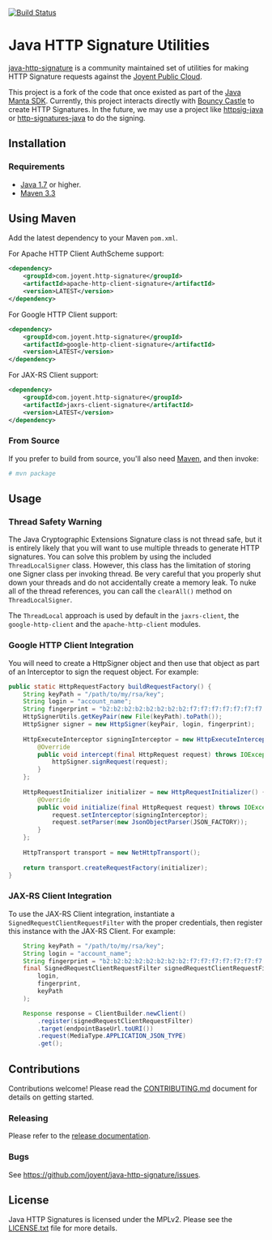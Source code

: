 [![Build Status](https://travis-ci.org/joyent/java-http-signature.svg?branch=master)](https://travis-ci.org/joyent/java-http-signature)

# Java HTTP Signature Utilities

[java-http-signature](https://github.com/joyent/java-http-signature) is a 
community maintained set of utilities for making HTTP Signature requests against
the [Joyent Public Cloud](http://www.joyent.com).

This project is a fork of the code that once existed as part of the 
[Java Manta SDK](http://joyent.github.com/java-manta). Currently, this project
interacts directly with [Bouncy Castle](https://www.bouncycastle.org/) to create 
HTTP Signatures. In the future, we may use a project like 
[httpsig-java](https://github.com/adamcin/httpsig-java)
or [http-signatures-java](https://github.com/tomitribe/http-signatures-java) to
do the signing.

## Installation

### Requirements
* [Java 1.7](http://www.oracle.com/technetwork/java/javase/downloads/index.html) or higher.
* [Maven 3.3](https://maven.apache.org/)

## Using Maven
Add the latest dependency to your Maven `pom.xml`.

For Apache HTTP Client AuthScheme support: 
```xml
<dependency>
    <groupId>com.joyent.http-signature</groupId>
    <artifactId>apache-http-client-signature</artifactId>
    <version>LATEST</version>
</dependency>
```

For Google HTTP Client support:
```xml
<dependency>
    <groupId>com.joyent.http-signature</groupId>
    <artifactId>google-http-client-signature</artifactId>
    <version>LATEST</version>
</dependency>
```

For JAX-RS Client support:
```xml
<dependency>
    <groupId>com.joyent.http-signature</groupId>
    <artifactId>jaxrs-client-signature</artifactId>
    <version>LATEST</version>
</dependency>
```

### From Source
If you prefer to build from source, you'll also need
[Maven](https://maven.apache.org/), and then invoke:

``` bash
# mvn package
```

## Usage

### Thread Safety Warning

The Java Cryptographic Extensions Signature class is not thread safe,
but it is entirely likely that you will want to use multiple threads
to generate HTTP signatures. You can solve this problem by using the
included `ThreadLocalSigner` class. However, this class has the limitation
of storing one Signer class per invoking thread. Be very careful that
you properly shut down your threads and do not accidentally create a
memory leak. To nuke all of the thread references, you can call the 
`clearAll()` method on `ThreadLocalSigner`.

The `ThreadLocal` approach is used by default in the `jaxrs-client`,
the `google-http-client` and the `apache-http-client` modules.

### Google HTTP Client Integration

You will need to create a HttpSigner object and then use that object as part
of an Interceptor to sign the request object. For example:

```java
public static HttpRequestFactory buildRequestFactory() {
    String keyPath = "/path/to/my/rsa/key";
    String login = "account_name";
    String fingerprint = "b2:b2:b2:b2:b2:b2:b2:b2:f7:f7:f7:f7:f7:f7:f7:f7";
    HttpSignerUtils.getKeyPair(new File(keyPath).toPath()); 
    HttpSigner signer = new HttpSigner(keyPair, login, fingerprint);
    
    HttpExecuteInterceptor signingInterceptor = new HttpExecuteInterceptor() {
        @Override
        public void intercept(final HttpRequest request) throws IOException {
            httpSigner.signRequest(request);
        }
    };
    
    HttpRequestInitializer initializer = new HttpRequestInitializer() {
        @Override
        public void initialize(final HttpRequest request) throws IOException {
            request.setInterceptor(signingInterceptor);
            request.setParser(new JsonObjectParser(JSON_FACTORY));
        }
    };
    
    HttpTransport transport = new NetHttpTransport();
    
    return transport.createRequestFactory(initializer);
}
```

### JAX-RS Client Integration

To use the JAX-RS Client integration, instantiate a `SignedRequestClientRequestFilter` with
the proper credentials, then register this instance with the JAX-RS Client.
For example:

```java
    String keyPath = "/path/to/my/rsa/key";
    String login = "account_name";
    String fingerprint = "b2:b2:b2:b2:b2:b2:b2:b2:f7:f7:f7:f7:f7:f7:f7:f7";
    final SignedRequestClientRequestFilter signedRequestClientRequestFilter = new SignedRequestClientRequestFilter(
        login,
        fingerprint,
        keyPath
    );

    Response response = ClientBuilder.newClient()
        .register(signedRequestClientRequestFilter)
        .target(endpointBaseUrl.toURI())
        .request(MediaType.APPLICATION_JSON_TYPE)
        .get();
```                

## Contributions

Contributions welcome! Please read the [CONTRIBUTING.md](CONTRIBUTING.md) document for details
on getting started.

### Releasing

Please refer to the [release documentation](RELEASING.md).

### Bugs

See <https://github.com/joyent/java-http-signature/issues>.

## License
Java HTTP Signatures is licensed under the MPLv2. Please see the 
[LICENSE.txt](LICENSE.txt) file for more details.
